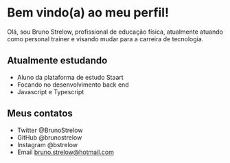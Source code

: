# Bem vindo(a) ao meu perfil!

Olá, sou Bruno Strelow, profissional de educação física, atualmente atuando como personal trainer e visando mudar para a carreira de tecnologia.

## Atualmente estudando

- Aluno da plataforma de estudo Staart
- Focando no desenvolvimento back end
- Javascript e Typescript

## Meus contatos
- Twitter @BrunoStrelow
- GitHub @brunostrelow
- Instagram @bstrelow
- Email bruno.strelow@hotmail.com
